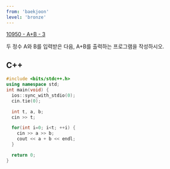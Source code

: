 ```yaml
---
from: 'baekjoon'
level: 'bronze'
---
```


[10950 - A+B - 3](https://www.acmicpc.net/problem/10950)

두 정수 A와 B를 입력받은 다음, A+B를 출력하는 프로그램을 작성하시오.

## C++

```cpp
#include <bits/stdc++.h> 
using namespace std;
int main(void) {
  ios::sync_with_stdio(0);
  cin.tie(0);

  int t, a, b;
  cin >> t;

  for(int i=0; i<t; ++i) {
    cin >> a >> b;
    cout << a + b << endl;
  }

  return 0;
}
```
